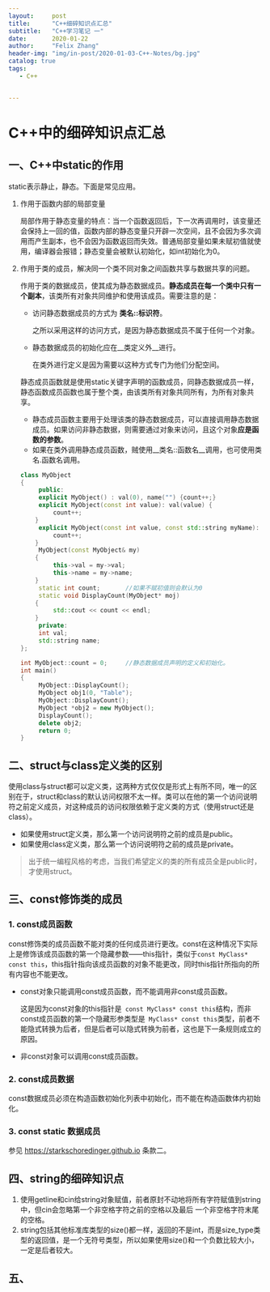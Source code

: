 ```yaml
---
layout:     post
title:      "C++细碎知识点汇总"
subtitle:   "C++学习笔记 一"
date:       2020-01-22
author:     "Felix Zhang"
header-img: "img/in-post/2020-01-03-C++-Notes/bg.jpg"
catalog: true
tags:
   - C++


---
```


# C++中的细碎知识点汇总

## 一、C++中static的作用

static表示静止，静态。下面是常见应用。

1. 作用于函数内部的局部变量

   局部作用于静态变量的特点：当一个函数返回后，下一次再调用时，该变量还会保持上一回的值，函数内部的静态变量只开辟一次空间，且不会因为多次调用而产生副本，也不会因为函数返回而失效。普通局部变量如果未赋初值就使用，编译器会报错；静态变量会被默认初始化，如int初始化为0。

2. 作用于类的成员，解决同一个类不同对象之间函数共享与数据共享的问题。

   作用于类的数据成员，使其成为静态数据成员。__静态成员在每一个类中只有一个副本__，该类所有对象共同维护和使用该成员。需要注意的是：

   * 访问静态数据成员的方式为 __类名::标识符__。

     之所以采用这样的访问方式，是因为静态数据成员不属于任何一个对象。

   * 静态数据成员的初始化应在__类定义外__进行。

     在类外进行定义是因为需要以这种方式专门为他们分配空间。

   静态成员函数就是使用static关键字声明的函数成员，同静态数据成员一样，静态函数成员函数也属于整个类，由该类所有对象共同所有，为所有对象共享。

   * 静态成员函数主要用于处理该类的静态数据成员，可以直接调用静态数据成员。如果访问非静态数据，则需要通过对象来访问，且这个对象**应是函数的参数**。
   * 如果在类外调用静态成员函数，贼使用__类名::函数名__调用，也可使用类名.函数名调用。

   ~~~C++
   class MyObject
   {
     	public:
     	explicit MyObject() : val(0), name("") {count++;}
     	explicit MyObject(const int value): val(value) {
         	count++;
       }
     	explicit MyObject(const int value, const std::string myName): val(value), name(myName) 			{
       		count++;  
       }
     	MyObject(const MyObject& my)
       {
         	this->val = my->val;
         	this->name = my->name;
       }
     	static int count;		//如果不赋初值则会默认为0
     	static void DisplayCount(MyObject* moj)
       {
         	std::cout << count << endl;
       }
     	private:
     	int val;
     	std::string name;
   };
   
   int MyObject::count = 0;		//静态数据成员声明的定义和初始化。
   int main()
   {
     	MyObject::DisplayCount();
     	MyObject obj1(0, "Table");
     	MyObject::DisplayCount();
     	MyObject *obj2 = new MyObject();
     	DisplayCount();
     	delete obj2;
     	return 0;
   }
   ~~~

   

## 二、struct与class定义类的区别

使用class与struct都可以定义类，这两种方式仅仅是形式上有所不同，唯一的区别在于，struct和class的默认访问权限不太一样。类可以在他的第一个访问说明符之前定义成员，对这种成员的访问权限依赖于定义类的方式（使用struct还是class）。

* 如果使用struct定义类，那么第一个访问说明符之前的成员是public。
* 如果使用class定义类，那么第一个访问说明符之前的成员是private。

> 出于统一编程风格的考虑，当我们希望定义的类的所有成员全是public时，才使用struct。

## 三、const修饰类的成员

### 1. const成员函数

const修饰类的成员函数不能对类的任何成员进行更改。const在这种情况下实际上是修饰该成员函数的第一个隐藏参数——this指针，类似于`const MyClass* const this`，this指针指向该成员函数的对象不能更改，同时this指针所指向的所有内容也不能更改。

* const对象只能调用const成员函数，而不能调用非const成员函数。

  这是因为const对象的this指针是` const MyClass* const this`结构，而非const成员函数的第一个隐藏形参类型是` MyClass* const this`类型，前者不能隐式转换为后者，但是后者可以隐式转换为前者，这也是下一条规则成立的原因。

* 非const对象可以调用const成员函数。

### 2. const成员数据

const数据成员必须在构造函数初始化列表中初始化，而不能在构造函数体内初始化。

### 3. const static 数据成员

参见 <https://starkschoredinger.github.io> 条款二。

## 四、string的细碎知识点
1. 使用getline和cin给string对象赋值，前者原封不动地将所有字符赋值到string中，但cin会忽略第一个非空格字符之前的空格以及最后 一个非空格字符末尾的空格。
2. string包括其他标准库类型的size()都一样，返回的不是int，而是size_type类型的返回值，是一个无符号类型，所以如果使用size()和一个负数比较大小，一定是后者较大。

## 五、